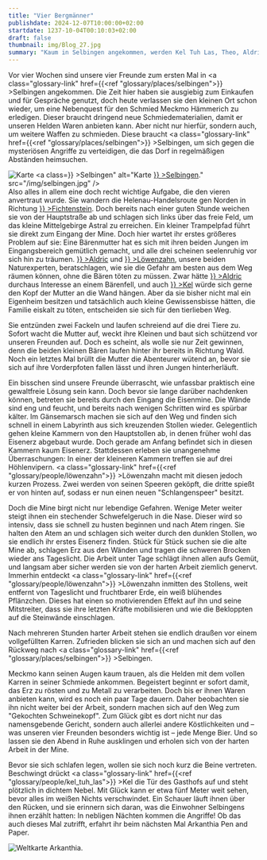 ```yaml
---
title: "Vier Bergmänner"
publishdate: 2024-12-07T10:00:00+02:00
startdate: 1237-10-04T00:10:03+02:00
draft: false
thumbnail: img/Blog_27.jpg
summary: "Kaum in Selbingen angekommen, werden Kel Tuh Las, Theo, Aldric und Löwenzahn mit einer dringenden Mission betraut: Sie sollen Eisenerz aus einer verlassenen Mine beschaffen, um das Dorf gegen drohende Angriffe zu wappnen. Was zunächst wie ein klarer Auftrag erscheint, entpuppt sich schnell als gefährliche Prüfung. Doch die wahre Bedrohung wartet nicht in den Tiefen der Mine – sondern in Selbingen selbst. Was unsere Helden dort erwartet, erfahrt ihr hier:"
---
```

Vor vier Wochen sind unsere vier Freunde zum ersten Mal in <a class="glossary-link" href={{<ref "glossary/places/selbingen">}} >Selbingen</a> angekommen. Die Zeit hier haben sie ausgiebig zum Einkaufen und für Gespräche genutzt, doch heute verlassen sie den kleinen Ort schon wieder, um eine Nebenquest für den Schmied Meckmo Hämmerich zu erledigen. Dieser braucht dringend neue Schmiedematerialien, damit er unseren Helden Waren anbieten kann. Aber nicht nur hierfür, sondern auch, um weitere Waffen zu schmieden. Diese braucht <a class="glossary-link" href={{<ref "glossary/places/selbingen">}} >Selbingen</a>, um sich gegen die mysteriösen Angriffe zu verteidigen, die das Dorf in regelmäßigen Abständen heimsuchen.

<div class="img-max center">
  <img class="img-fluid" title="Karte <a class="glossary-link" href={{<ref "glossary/places/selbingen">}} >Selbingen</a>" alt="Karte <a class="glossary-link" href={{<ref "glossary/places/selbingen">}} >Selbingen</a>." src="/img/selbingen.jpg" />
</div>
Also alles in allem eine doch recht wichtige Aufgabe, die den vieren anvertraut wurde. Sie wandern die Helenau-Handelsroute gen Norden in Richtung <a class="glossary-link" href={{<ref "glossary/places/fichtenstein">}} >Fichtenstein</a>. Doch bereits nach einer guten Stunde weichen sie von der Hauptstraße ab und schlagen sich links über das freie Feld, um das kleine Mittelgebirge Astral zu erreichen. Ein kleiner Trampelpfad führt sie direkt zum Eingang der Mine. Doch hier wartet ihr erstes größeres Problem auf sie: Eine Bärenmutter hat es sich mit ihren beiden Jungen im Eingangsbereich gemütlich gemacht, und alle drei scheinen seelenruhig vor sich hin zu träumen. <a class="glossary-link" href={{<ref "glossary/people/aldric_von_praven">}} >Aldric</a> und <a class="glossary-link" href={{<ref "glossary/people/löwenzahn">}} >Löwenzahn</a>, unsere beiden Naturexperten, beratschlagen, wie sie die Gefahr am besten aus dem Weg räumen können, ohne die Bären töten zu müssen. Zwar hätte <a class="glossary-link" href={{<ref "glossary/people/aldric_von_praven">}} >Aldric</a> durchaus Interesse an einem Bärenfell, und auch <a class="glossary-link" href={{<ref "glossary/people/kel_tuh_las">}} >Kel</a> würde sich gerne den Kopf der Mutter an die Wand hängen. Aber da sie bisher nicht mal ein Eigenheim besitzen und tatsächlich auch kleine Gewissensbisse hätten, die Familie eiskalt zu töten, entscheiden sie sich für den tierlieben Weg.

Sie entzünden zwei Fackeln und laufen schreiend auf die drei Tiere zu. Sofort wacht die Mutter auf, weckt ihre Kleinen und baut sich schützend vor unseren Freunden auf. Doch es scheint, als wolle sie nur Zeit gewinnen, denn die beiden kleinen Bären laufen hinter ihr bereits in Richtung Wald. Noch ein letztes Mal brüllt die Mutter die Abenteurer wütend an, bevor sie sich auf ihre Vorderpfoten fallen lässt und ihren Jungen hinterherläuft.

Ein bisschen sind unsere Freunde überrascht, wie unfassbar praktisch eine gewaltfreie Lösung sein kann. Doch bevor sie lange darüber nachdenken können, betreten sie bereits durch den Eingang die Eisenmine. Die Wände sind eng und feucht, und bereits nach wenigen Schritten wird es spürbar kälter. Im Gänsemarsch machen sie sich auf den Weg und finden sich schnell in einem Labyrinth aus sich kreuzenden Stollen wieder. Gelegentlich gehen kleine Kammern von den Hauptstollen ab, in denen früher wohl das Eisenerz abgebaut wurde. Doch gerade am Anfang befindet sich in diesen Kammern kaum Eisenerz. Stattdessen erleben sie unangenehme Überraschungen: In einer der kleineren Kammern treffen sie auf drei Höhlenvipern. <a class="glossary-link" href={{<ref "glossary/people/löwenzahn">}} >Löwenzahn</a> macht mit diesen jedoch kurzen Prozess. Zwei werden von seinen Speeren geköpft, die dritte spießt er von hinten auf, sodass er nun einen neuen "Schlangenspeer" besitzt.

Doch die Mine birgt nicht nur lebendige Gefahren. Wenige Meter weiter steigt ihnen ein stechender Schwefelgeruch in die Nase. Dieser wird so intensiv, dass sie schnell zu husten beginnen und nach Atem ringen. Sie halten den Atem an und schlagen sich weiter durch den dunklen Stollen, wo sie endlich ihr erstes Eisenerz finden. Stück für Stück suchen sie die alte Mine ab, schlagen Erz aus den Wänden und tragen die schweren Brocken wieder ans Tageslicht. Die Arbeit unter Tage schlägt ihnen allen aufs Gemüt, und langsam aber sicher werden sie von der harten Arbeit ziemlich genervt. Immerhin entdeckt <a class="glossary-link" href={{<ref "glossary/people/löwenzahn">}} >Löwenzahn</a> inmitten des Stollens, weit entfernt von Tageslicht und fruchtbarer Erde, ein weiß blühendes Pflänzchen. Dieses hat einen so motivierenden Effekt auf ihn und seine Mitstreiter, dass sie ihre letzten Kräfte mobilisieren und wie die Bekloppten auf die Steinwände einschlagen.

Nach mehreren Stunden harter Arbeit stehen sie endlich draußen vor einem vollgefüllten Karren. Zufrieden blicken sie sich an und machen sich auf den Rückweg nach <a class="glossary-link" href={{<ref "glossary/places/selbingen">}} >Selbingen</a>.

Meckmo kann seinen Augen kaum trauen, als die Helden mit dem vollen Karren in seiner Schmiede ankommen. Begeistert beginnt er sofort damit, das Erz zu rösten und zu Metall zu verarbeiten. Doch bis er ihnen Waren anbieten kann, wird es noch ein paar Tage dauern. Daher beobachten sie ihn nicht weiter bei der Arbeit, sondern machen sich auf den Weg zum "Gekochten Schweinekopf". Zum Glück gibt es dort nicht nur das namensgebende Gericht, sondern auch allerlei andere Köstlichkeiten und – was unseren vier Freunden besonders wichtig ist – jede Menge Bier. Und so lassen sie den Abend in Ruhe ausklingen und erholen sich von der harten Arbeit in der Mine.

Bevor sie sich schlafen legen, wollen sie sich noch kurz die Beine vertreten. Beschwingt drückt <a class="glossary-link" href={{<ref "glossary/people/kel_tuh_las">}} >Kel</a> die Tür des Gasthofs auf und steht plötzlich in dichtem Nebel. Mit Glück kann er etwa fünf Meter weit sehen, bevor alles im weißen Nichts verschwindet. Ein Schauer läuft ihnen über den Rücken, und sie erinnern sich daran, was die Einwohner Selbingens ihnen erzählt hatten: In nebligen Nächten kommen die Angriffe! Ob das auch dieses Mal zutrifft, erfahrt ihr beim nächsten Mal Arkanthia Pen and Paper.
<div class="img-max center">
  <img class="img-fluid" title="Weltkarte Arkanthia" alt="Weltkarte Arkanthia." src="/img/Arkanthia_Full_Map_Selbingen_Mine.jpg" />
</div>
